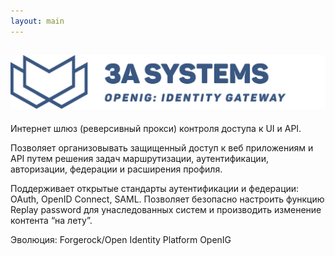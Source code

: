 ```yaml
---
layout: main
---
```

<section class="page-section" id="product">
    <div class="container px-4 px-lg-5 py-5">
        <div class="row justify-content-center">
            <div class="col text-center">
                <h2 class="text-center"><img class="logo" src="/assets/img/logo-ig-lg-long.png" alt="Identity Gateway"/></h2>
            </div>
        </div>
        <div class="row">
            <p>Интернет шлюз (реверсивный прокси) контроля доступа к UI и API.</p>
            <p>Позволяет организовывать защищенный доступ к веб приложениям и API путем решения задач маршрутизации, аутентификации, авторизации, федерации и расширения профиля.</p>
            <p>Поддерживает открытые стандарты аутентификации и федерации: OAuth, OpenID Connect, SAML. Позволяет безопасно настроить функцию Replay password для унаследованных систем и производить изменение контента “на лету”.</p>
            <p>Эволюция: Forgerock/Open Identity Platform OpenIG</p>
        </div>
    </div>
</section>